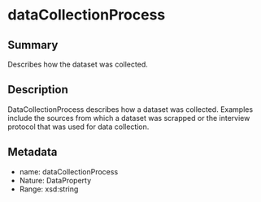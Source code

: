 <!-- Automatically generated by spec-parser v2.0.0 on 2024-01-08T22:20:56.273795+00:00 -->
<!-- SPDX-License-Identifier: Community-Spec-1.0 -->

# dataCollectionProcess

## Summary

Describes how the dataset was collected.


## Description

DataCollectionProcess describes how a dataset was collected.
Examples include the sources from which a dataset was scrapped or
the interview protocol that was used for data collection.


## Metadata

- name: dataCollectionProcess
- Nature: DataProperty
- Range: xsd:string




